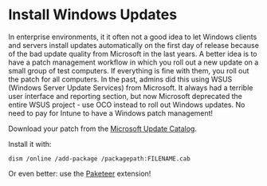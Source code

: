 # Install Windows Updates
In enterprise environments, it it often not a good idea to let Windows clients and servers install updates automatically on the first day of release because of the bad update quality from Microsoft in the last years. A better idea is to have a patch management workflow in which you roll out a new update on a small group of test computers. If everything is fine with them, you roll out the patch for all computers. In the past, admins did this using WSUS (Windows Server Update Services) from Microsoft. It always had a terrible user interface and reporting section, but now Microsoft deprecated the entire WSUS project - use OCO instead to roll out Windows updates. No need to pay for Intune to have a Windows patch management!

Download your patch from the [Microsoft Update Catalog](https://www.catalog.update.microsoft.com).

Install it with:
```
dism /online /add-package /packagepath:FILENAME.cab
```

Or even better: use the [Paketeer]() extension!
